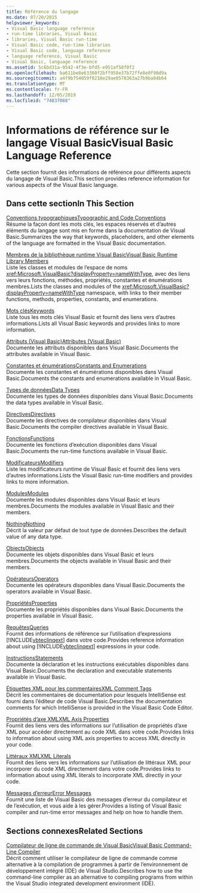 ```yaml
---
title: Référence du langage
ms.date: 07/20/2015
helpviewer_keywords:
- Visual Basic language reference
- run-time libraries, Visual Basic
- libraries, Visual Basic run-time
- Visual Basic code, run-time libraries
- Visual Basic code, language reference
- language reference, Visual Basic
- Visual Basic, language reference
ms.assetid: 5c6bd31a-9542-4f3e-bfd5-e951af58f0f2
ms.openlocfilehash: ba611be8e63380f2bff958e37b72ffe8e0f90d9a
ms.sourcegitcommit: a4f9b754059f0210e29ae0578363a27b9ba84b64
ms.translationtype: MT
ms.contentlocale: fr-FR
ms.lasthandoff: 12/05/2019
ms.locfileid: "74837088"
---
```

# <a name="visual-basic-language-reference"></a><span data-ttu-id="10b58-102">Informations de référence sur le langage Visual Basic</span><span class="sxs-lookup"><span data-stu-id="10b58-102">Visual Basic Language Reference</span></span>

<span data-ttu-id="10b58-103">Cette section fournit des informations de référence pour différents aspects du langage de Visual Basic.</span><span class="sxs-lookup"><span data-stu-id="10b58-103">This section provides reference information for various aspects of the Visual Basic language.</span></span>  
  
## <a name="in-this-section"></a><span data-ttu-id="10b58-104">Dans cette section</span><span class="sxs-lookup"><span data-stu-id="10b58-104">In This Section</span></span>  

 [<span data-ttu-id="10b58-105">Conventions typographiques</span><span class="sxs-lookup"><span data-stu-id="10b58-105">Typographic and Code Conventions</span></span>](../../visual-basic/language-reference/typographic-and-code-conventions.md)  
 <span data-ttu-id="10b58-106">Résume la façon dont les mots clés, les espaces réservés et d’autres éléments du langage sont mis en forme dans la documentation de Visual Basic.</span><span class="sxs-lookup"><span data-stu-id="10b58-106">Summarizes the way that keywords, placeholders, and other elements of the language are formatted in the Visual Basic documentation.</span></span>  
  
 [<span data-ttu-id="10b58-107">Membres de la bibliothèque runtime Visual Basic</span><span class="sxs-lookup"><span data-stu-id="10b58-107">Visual Basic Runtime Library Members</span></span>](../../visual-basic/language-reference/runtime-library-members.md)  
 <span data-ttu-id="10b58-108">Liste les classes et modules de l’espace de noms <xref:Microsoft.VisualBasic?displayProperty=nameWithType>, avec des liens vers leurs fonctions, méthodes, propriétés, constantes et énumérations membres.</span><span class="sxs-lookup"><span data-stu-id="10b58-108">Lists the classes and modules of the <xref:Microsoft.VisualBasic?displayProperty=nameWithType> namespace, with links to their member functions, methods, properties, constants, and enumerations.</span></span>  
  
 [<span data-ttu-id="10b58-109">Mots clés</span><span class="sxs-lookup"><span data-stu-id="10b58-109">Keywords</span></span>](../../visual-basic/language-reference/keywords/index.md)  
 <span data-ttu-id="10b58-110">Liste tous les mots clés Visual Basic et fournit des liens vers d’autres informations.</span><span class="sxs-lookup"><span data-stu-id="10b58-110">Lists all Visual Basic keywords and provides links to more information.</span></span>  
  
 [<span data-ttu-id="10b58-111">Attributs (Visual Basic)</span><span class="sxs-lookup"><span data-stu-id="10b58-111">Attributes (Visual Basic)</span></span>](../../visual-basic/language-reference/attributes.md)  
 <span data-ttu-id="10b58-112">Documente les attributs disponibles dans Visual Basic.</span><span class="sxs-lookup"><span data-stu-id="10b58-112">Documents the attributes available in Visual Basic.</span></span>  
  
 [<span data-ttu-id="10b58-113">Constantes et énumérations</span><span class="sxs-lookup"><span data-stu-id="10b58-113">Constants and Enumerations</span></span>](../../visual-basic/language-reference/constants-and-enumerations.md)  
 <span data-ttu-id="10b58-114">Documente les constantes et énumérations disponibles dans Visual Basic.</span><span class="sxs-lookup"><span data-stu-id="10b58-114">Documents the constants and enumerations available in Visual Basic.</span></span>  
  
 [<span data-ttu-id="10b58-115">Types de données</span><span class="sxs-lookup"><span data-stu-id="10b58-115">Data Types</span></span>](../../visual-basic/language-reference/data-types/index.md)  
 <span data-ttu-id="10b58-116">Documente les types de données disponibles dans Visual Basic.</span><span class="sxs-lookup"><span data-stu-id="10b58-116">Documents the data types available in Visual Basic.</span></span>  
  
 [<span data-ttu-id="10b58-117">Directives</span><span class="sxs-lookup"><span data-stu-id="10b58-117">Directives</span></span>](../../visual-basic/language-reference/directives/index.md)  
 <span data-ttu-id="10b58-118">Documente les directives de compilateur disponibles dans Visual Basic.</span><span class="sxs-lookup"><span data-stu-id="10b58-118">Documents the compiler directives available in Visual Basic.</span></span>  
  
 [<span data-ttu-id="10b58-119">Fonctions</span><span class="sxs-lookup"><span data-stu-id="10b58-119">Functions</span></span>](../../visual-basic/language-reference/functions/index.md)  
 <span data-ttu-id="10b58-120">Documente les fonctions d’exécution disponibles dans Visual Basic.</span><span class="sxs-lookup"><span data-stu-id="10b58-120">Documents the run-time functions available in Visual Basic.</span></span>  
  
 [<span data-ttu-id="10b58-121">Modificateurs</span><span class="sxs-lookup"><span data-stu-id="10b58-121">Modifiers</span></span>](../../visual-basic/language-reference/modifiers/index.md)  
 <span data-ttu-id="10b58-122">Liste les modificateurs runtime de Visual Basic et fournit des liens vers d’autres informations.</span><span class="sxs-lookup"><span data-stu-id="10b58-122">Lists the Visual Basic run-time modifiers and provides links to more information.</span></span>  
  
 [<span data-ttu-id="10b58-123">Modules</span><span class="sxs-lookup"><span data-stu-id="10b58-123">Modules</span></span>](../../visual-basic/language-reference/modules.md)  
 <span data-ttu-id="10b58-124">Documente les modules disponibles dans Visual Basic et leurs membres.</span><span class="sxs-lookup"><span data-stu-id="10b58-124">Documents the modules available in Visual Basic and their members.</span></span>  
  
 [<span data-ttu-id="10b58-125">Nothing</span><span class="sxs-lookup"><span data-stu-id="10b58-125">Nothing</span></span>](../../visual-basic/language-reference/nothing.md)  
 <span data-ttu-id="10b58-126">Décrit la valeur par défaut de tout type de données.</span><span class="sxs-lookup"><span data-stu-id="10b58-126">Describes the default value of any data type.</span></span>  
  
 [<span data-ttu-id="10b58-127">Objects</span><span class="sxs-lookup"><span data-stu-id="10b58-127">Objects</span></span>](../../visual-basic/language-reference/objects/index.md)  
 <span data-ttu-id="10b58-128">Documente les objets disponibles dans Visual Basic et leurs membres.</span><span class="sxs-lookup"><span data-stu-id="10b58-128">Documents the objects available in Visual Basic and their members.</span></span>  
  
 [<span data-ttu-id="10b58-129">Opérateurs</span><span class="sxs-lookup"><span data-stu-id="10b58-129">Operators</span></span>](../../visual-basic/language-reference/operators/index.md)  
 <span data-ttu-id="10b58-130">Documente les opérateurs disponibles dans Visual Basic.</span><span class="sxs-lookup"><span data-stu-id="10b58-130">Documents the operators available in Visual Basic.</span></span>  
  
 [<span data-ttu-id="10b58-131">Propriétés</span><span class="sxs-lookup"><span data-stu-id="10b58-131">Properties</span></span>](../../visual-basic/language-reference/properties.md)  
 <span data-ttu-id="10b58-132">Documente les propriétés disponibles dans Visual Basic.</span><span class="sxs-lookup"><span data-stu-id="10b58-132">Documents the properties available in Visual Basic.</span></span>  
  
 [<span data-ttu-id="10b58-133">Requêtes</span><span class="sxs-lookup"><span data-stu-id="10b58-133">Queries</span></span>](../../visual-basic/language-reference/queries/index.md)  
 <span data-ttu-id="10b58-134">Fournit des informations de référence sur l’utilisation d’expressions [!INCLUDE[vbteclinqext](~/includes/vbteclinqext-md.md)] dans votre code.</span><span class="sxs-lookup"><span data-stu-id="10b58-134">Provides reference information about using [!INCLUDE[vbteclinqext](~/includes/vbteclinqext-md.md)] expressions in your code.</span></span>  
  
 [<span data-ttu-id="10b58-135">Instructions</span><span class="sxs-lookup"><span data-stu-id="10b58-135">Statements</span></span>](../../visual-basic/language-reference/statements/index.md)  
 <span data-ttu-id="10b58-136">Documente la déclaration et les instructions exécutables disponibles dans Visual Basic.</span><span class="sxs-lookup"><span data-stu-id="10b58-136">Documents the declaration and executable statements available in Visual Basic.</span></span>  
  
 [<span data-ttu-id="10b58-137">Étiquettes XML pour les commentaires</span><span class="sxs-lookup"><span data-stu-id="10b58-137">XML Comment Tags</span></span>](../../visual-basic/language-reference/xmldoc/index.md)  
 <span data-ttu-id="10b58-138">Décrit les commentaires de documentation pour lesquels IntelliSense est fourni dans l’éditeur de code Visual Basic.</span><span class="sxs-lookup"><span data-stu-id="10b58-138">Describes the documentation comments for which IntelliSense is provided in the Visual Basic Code Editor.</span></span>  
  
 [<span data-ttu-id="10b58-139">Propriétés d’axe XML</span><span class="sxs-lookup"><span data-stu-id="10b58-139">XML Axis Properties</span></span>](../../visual-basic/language-reference/xml-axis/index.md)  
 <span data-ttu-id="10b58-140">Fournit des liens vers des informations sur l’utilisation de propriétés d’axe XML pour accéder directement au code XML dans votre code.</span><span class="sxs-lookup"><span data-stu-id="10b58-140">Provides links to information about using XML axis properties to access XML directly in your code.</span></span>  
  
 [<span data-ttu-id="10b58-141">Littéraux XML</span><span class="sxs-lookup"><span data-stu-id="10b58-141">XML Literals</span></span>](../../visual-basic/language-reference/xml-literals/index.md)  
 <span data-ttu-id="10b58-142">Fournit des liens vers les informations sur l’utilisation de littéraux XML pour incorporer du code XML directement dans votre code.</span><span class="sxs-lookup"><span data-stu-id="10b58-142">Provides links to information about using XML literals to incorporate XML directly in your code.</span></span>  
  
 [<span data-ttu-id="10b58-143">Messages d’erreur</span><span class="sxs-lookup"><span data-stu-id="10b58-143">Error Messages</span></span>](../../visual-basic/language-reference/error-messages/index.md)  
 <span data-ttu-id="10b58-144">Fournit une liste de Visual Basic des messages d’erreur du compilateur et de l’exécution, et vous aide à les gérer.</span><span class="sxs-lookup"><span data-stu-id="10b58-144">Provides a listing of Visual Basic compiler and run-time error messages and help on how to handle them.</span></span>  
  
## <a name="related-sections"></a><span data-ttu-id="10b58-145">Sections connexes</span><span class="sxs-lookup"><span data-stu-id="10b58-145">Related Sections</span></span>  

 [<span data-ttu-id="10b58-146">Compilateur de ligne de commande de Visual Basic</span><span class="sxs-lookup"><span data-stu-id="10b58-146">Visual Basic Command-Line Compiler</span></span>](../../visual-basic/reference/command-line-compiler/index.md)  
 <span data-ttu-id="10b58-147">Décrit comment utiliser le compilateur de ligne de commande comme alternative à la compilation de programmes à partir de l’environnement de développement intégré (IDE) de Visual Studio.</span><span class="sxs-lookup"><span data-stu-id="10b58-147">Describes how to use the command-line compiler as an alternative to compiling programs from within the Visual Studio integrated development environment (IDE).</span></span>
